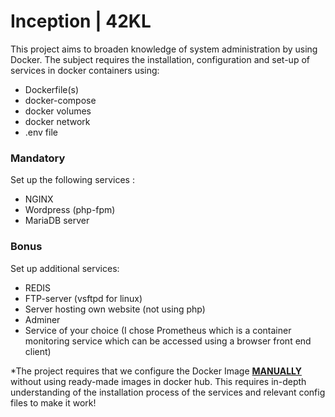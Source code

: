 # Inception | 42KL

This project aims to broaden knowledge of system administration by using Docker. The subject requires the installation, configuration and set-up of services in docker containers using:
- Dockerfile(s)
- docker-compose
- docker volumes
- docker network
- .env file

### Mandatory
Set up the following services :
 - NGINX
 - Wordpress (php-fpm)
 - MariaDB server

### Bonus
Set up additional services:
 - REDIS
 - FTP-server (vsftpd for linux)
 - Server hosting own website (not using php)
 - Adminer
 - Service of your choice (I chose Prometheus which is a container monitoring service which can be accessed using a browser front end client)

*The project requires that we configure the Docker Image <ins>**MANUALLY**</ins> without using ready-made images in docker hub. This requires in-depth understanding of the installation process of the services and relevant config files to make it work!
